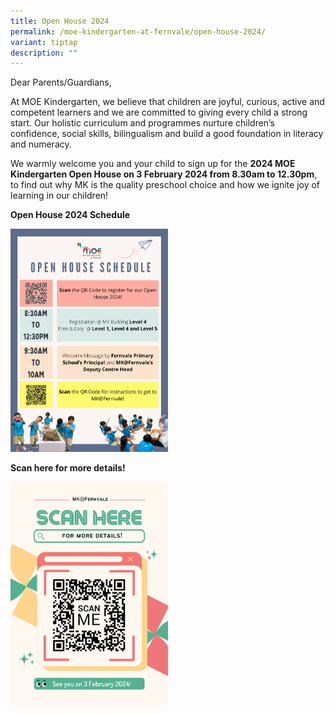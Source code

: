 ```yaml
---
title: Open House 2024
permalink: /moe-kindergarten-at-fernvale/open-house-2024/
variant: tiptap
description: ""
---
```

<p>Dear Parents/Guardians,</p><p>At MOE Kindergarten, we believe that children are joyful, curious, active and competent learners and we are committed to giving every child a strong start. Our holistic curriculum and programmes nurture children’s confidence, social skills, bilingualism and build a good foundation in literacy and numeracy.</p><p>We warmly welcome you and your child to sign up for the <strong>2024 MOE Kindergarten Open House on 3 February 2024 from 8.30am to 12.30pm</strong>, to find out why MK is the quality preschool choice and how we ignite joy of learning in our children!</p><p></p><p><strong>Open House 2024 Schedule</strong></p><div class="isomer-image-wrapper"><img style="width: 50%;" height="auto" width="100%" alt="" src="/images/Open_House_Schedule.png"></div><p></p><p><strong>Scan here for more details!</strong></p><div class="isomer-image-wrapper"><img style="width: 50%;" height="auto" width="100%" alt="" src="/images/MOE Kindergarten @ Fernvale/Open_House_Details.png"></div><p></p>